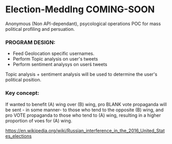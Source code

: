 # Election-Meddlng COMING-SOON

Anonymous (Non API-dependant),  psycological operations POC for mass political profiling and persuation.

### PROGRAM DESIGN:

* Feed Geolocation specific usernames.
* Perform Topic analysis on user's tweets
* Perform sentiment analysys on userś tweets

Topic analysis + sentiment analysis will be used to determine the user's political position.

### Key concept:

If wanted to benefit (A) wing over (B) wing, pro BLANK vote propaganda will be sent - in some manner- to those who tend to the opposite (B) wing, and pro VOTE propaganda to those who tend to (A) wing, resulting in a higher proportion of voes for (A) wing. 

https://en.wikipedia.org/wiki/Russian_interference_in_the_2016_United_States_elections
